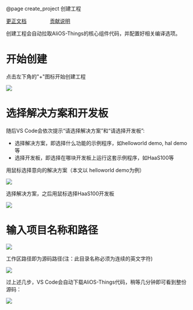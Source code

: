 @page create_project 创建工程

[更正文档](https://gitee.com/alios-things/documentation/edit/rel_3.3.0/aos-studio/create_project.md) &emsp;&emsp;&emsp;&emsp; [贡献说明](https://g.alicdn.com/alios-things-3.3/doc/contribute_doc.html)

创建工程会自动拉取AliOS-Things的核心组件代码，并配置好相关编译选项。

# 开始创建
点击左下角的"+"图标开始创建工程

<img src="https://img.alicdn.com/imgextra/i2/O1CN01xmJW0b25z1BVejS40_!!6000000007596-2-tps-796-275.png" style="max-width:800px;" />

# 选择解决方案和开发板
随后VS Code会依次提示“请选择解决方案”和“请选择开发板”:

* 选择解决方案，即选择什么功能的示例程序，如helloworld demo, hal demo等
* 选择开发板，即选择在哪块开发板上运行这套示例程序，如HaaS100等

用鼠标选择意向的解决方案（本文以 helloworld demo为例）

<img src="https://img.alicdn.com/imgextra/i1/O1CN01UyKaz91bYyBgPFSzL_!!6000000003478-2-tps-1060-576.png" style="max-width:800px;" />

选择解决方案，之后用鼠标选择HaaS100开发板

<img src="https://img.alicdn.com/imgextra/i2/O1CN01eq0SHQ1oskIBE9WuD_!!6000000005281-2-tps-1060-254.png" style="max-width:800px;" />

# 输入项目名称和路径

<img src="https://img.alicdn.com/imgextra/i3/O1CN01unfkTF1bFjYKNXYMp_!!6000000003436-2-tps-1064-186.png" style="max-width:800px;" />

工作区路径即为源码路径(注：此目录名称必须为连续的英文字符)

<img src="https://img.alicdn.com/imgextra/i1/O1CN01bcjwNW1QGECspTNCo_!!6000000001948-2-tps-1072-200.png" style="max-width:800px;" />

过上述几步，VS Code会自动下载AliOS-Things代码，稍等几分钟即可看到整份源码：

<img src="https://img.alicdn.com/imgextra/i1/O1CN01w1MUey1dTaleqlgDB_!!6000000003737-2-tps-686-420.png" style="max-width:800px;" />